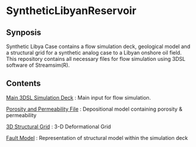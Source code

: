 # SyntheticLibyanReservoir


## Synposis

Synthetic Libya Case contains a flow simulation deck, geological model and a structural grid for a synthetic analog case to a Libyan onshore oil field. This repository contains all necessary files for flow simulation using 3DSL software of Streamsim(R).


## Contents

[Main 3DSL Simulation Deck](/DataFiles/BaseCase.dat) : Main input for flow simulation.

[Porosity and Permeability File](/IncludeFiles/include/depo.GRDECL) : Depositional model containing porosity & permeability 

[3D Structural Grid](IncludeFiles/include/geometry_large.INC) : 3-D Deformational Grid

[Fault Model](IncludeFiles/include/faults_final.INC) : Representation of structural model within the simulation deck

